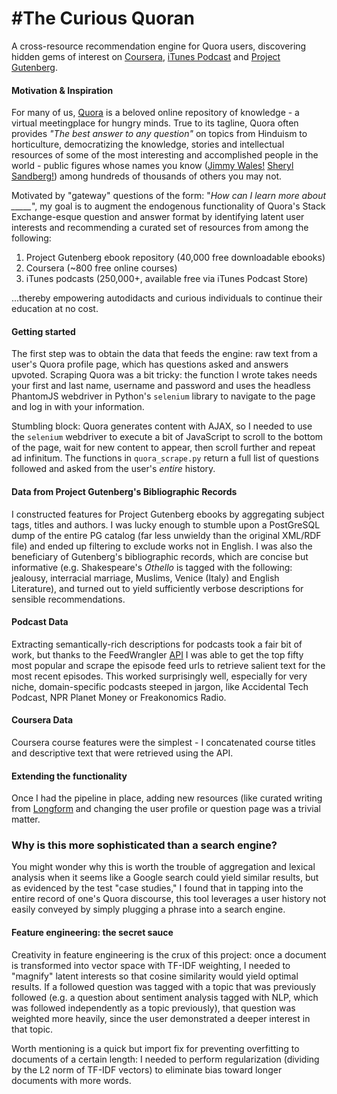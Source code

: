 #The Curious Quoran
==============

A cross-resource recommendation engine for Quora users, discovering hidden gems of interest on [Coursera](https://coursera.org), [iTunes Podcast](https://www.apple.com/itunes/podcasts/discover/) and [Project Gutenberg](https://www.gutenberg.org/). 


#### Motivation & Inspiration

For many of us, [Quora](http://www.quora.com) is a beloved online repository of knowledge - a virtual meetingplace for hungry minds. True to its tagline, Quora often provides *"The best answer to any question"* on topics from Hinduism to horticulture, democratizing the knowledge, stories and intellectual resources of some of the most interesting and accomplished people in the world - public figures whose names you know ([Jimmy Wales!](http://www.quora.com/Jimmy-Wales) [Sheryl Sandberg!](http://www.quora.com/Sheryl-Sandberg)) among hundreds of thousands of others you may not.

Motivated by "gateway" questions of the form: "*How can I learn more about _____*", my goal is to augment the endogenous functionality of Quora's Stack Exchange-esque question and answer format by identifying latent user interests and recommending a curated set of resources from among the following: 

1. Project Gutenberg ebook repository (40,000 free downloadable ebooks)
2. Coursera (~800 free online courses)
3. iTunes podcasts (250,000+, available free via iTunes Podcast Store)

...thereby empowering autodidacts and curious individuals to continue their education at no cost.

#### Getting started

The first step was to obtain the data that feeds the engine: raw text from a user's Quora profile page, which has questions asked and answers upvoted. Scraping Quora was a bit tricky: the function I wrote takes needs your first and last name, username and password and uses the headless PhantomJS webdriver in Python's `selenium` library to navigate to the page and log in with your information. 

Stumbling block: Quora generates content with AJAX, so I needed to use the `selenium` webdriver to execute a bit of JavaScript to scroll to the bottom of the page, wait for new content to appear, then scroll further and repeat ad infinitum. The functions in `quora_scrape.py` return a full list of questions followed and asked from the user's *entire* history.

#### Data from Project Gutenberg's Bibliographic Records

I constructed features for Project Gutenberg ebooks by aggregating subject tags, titles and authors. I was lucky enough to stumble upon a PostGreSQL dump of the entire PG catalog (far less unwieldy than the original XML/RDF file) and ended up filtering to exclude works not in English. I was also the beneficiary of Gutenberg's bibliographic records, which are concise but informative (e.g. Shakespeare's *Othello* is tagged with the following: jealousy, interracial marriage, Muslims, Venice (Italy) and English Literature), and turned out to yield sufficiently verbose descriptions for sensible recommendations.

#### Podcast Data

Extracting semantically-rich descriptions for podcasts took a fair bit of work, but thanks to the FeedWrangler [API](https://feedwrangler.net/developers/podcasts_directory#show) I was able to get the top fifty most popular and scrape the episode feed urls to retrieve salient text for the most recent episodes. This worked surprisingly well, especially for very niche, domain-specific podcasts steeped in jargon, like Accidental Tech Podcast, NPR Planet Money or Freakonomics Radio.

#### Coursera Data

Coursera course features were the simplest - I concatenated course titles and descriptive text that were retrieved using the API.  

#### Extending the functionality

Once I had the pipeline in place, adding new resources (like curated writing from [Longform](http://longform.org) and changing the user profile or question page was a trivial matter.  

### Why is this more sophisticated than a search engine?

You might wonder why this is worth the trouble of aggregation and lexical analysis when it seems like a Google search could yield similar results, but as evidenced by the test "case studies," I found that in tapping into the entire record of one's Quora discourse, this tool leverages a user history not easily conveyed by simply plugging a phrase into a search engine. 


#### Feature engineering: the secret sauce

Creativity in feature engineering is the crux of this project: once a document is transformed into vector space with TF-IDF weighting, I needed to "magnify" latent interests so that cosine similarity would yield optimal results. If a followed question was tagged with a topic that was previously followed (e.g. a question about sentiment analysis tagged with NLP, which was followed independently as a topic previously), that question was weighted more heavily, since the user demonstrated a deeper interest in that topic.

Worth mentioning is a quick but import fix for preventing overfitting to documents of a certain length: I needed to perform regularization (dividing by the L2 norm of TF-IDF vectors) to eliminate bias toward longer documents with more words. 

